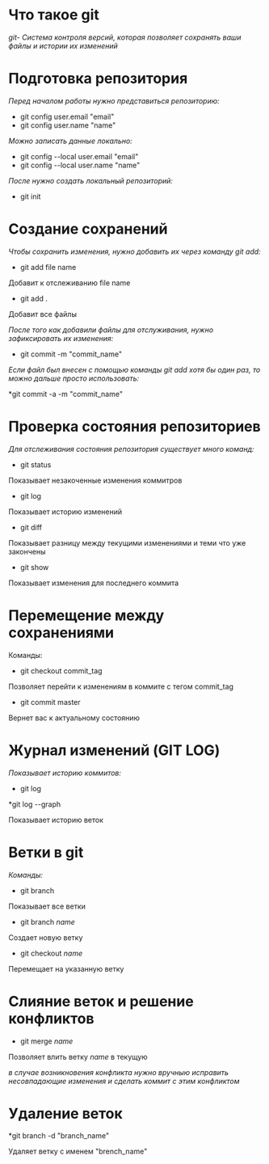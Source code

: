 # Что такое git

*git- Система контроля версий, которая позволяет сохранять ваши файлы и истории их изменений*

# Подготовка репозитория

*Перед началом работы нужно представиться репозиторию:*
* git config user.email "email"
* git config user.name "name"

*Можно записать данные локально:*
* git config --local user.email "email"
* git config --local user.name "name"

*После нужно создать локальный репозиторий:*

* git init

# Создание сохранений

*Чтобы сохранить изменения, нужно добавить их через команду git add:*

* git add file name

Добавит к отслеживанию file name

* git add .

Добавит все файлы 

*После того как добавили файлы для отслуживания, нужно зафиксировать их изменения:*

* git commit -m "commit_name"

*Если файл был внесен с помощью команды git add хотя бы один раз, то можно дальше просто использовать:*

*git commit -a -m "commit_name"

# Проверка состояния репозиториев

*Для отслеживания состояния репозитория существует много команд:*
* git status

Показывает незакоченные изменения коммитров
* git log

Показывает историю изменений
* git diff

Показывает разницу между текущими изменениями и теми что уже закончены
* git show

Показывает изменения для последнего коммита

# Перемещение между сохранениями 

Команды:
* git checkout commit_tag

Позволяет перейти к изменениям в коммите с тегом commit_tag

* git commit master

Вернет вас к актуальному состоянию

# Журнал изменений (GIT LOG)

*Показывает историю коммитов:*
* git log

*git log --graph 

Показывает историю веток

# Ветки в git

*Команды:*

* git branch

Показывает все ветки

* git branch *name*

Создает новую ветку

* git checkout *name*

Перемещает на указанную ветку

# Слияние веток и решение конфликтов
* git merge *name*

Позволяет влить ветку *name* в текущую

*в случае возникновения конфликта нужно вручныю исправить несовпадающие изменения и сделать коммит с этим конфликтом*

# Удаление веток

*git branch -d "branch_name"

Удаляет ветку с именем "brench_name"